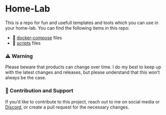 # Home-Lab

This is a repo for fun and usefull templates and tools which you can use in your home-lab. You can find the following items in this repo:
- 🐳 [docker-compose](https://github.com/R3dSpace/home-lab/tree/main/docker-compose) files
- 📜 [scripts](https://github.com/R3dSpace/home-lab/tree/main/scripts) files

### ⚠️ Warning

Please beware that products can change over time. I do my best to keep up with the latest changes and releases, but please understand that this won’t always be the case.


### 🤝 Contribution and Support
If you’d like to contribute to this project, reach out to me on social media or [Discord](https://discord.psychokings.com), or create a pull request for the necessary changes. 